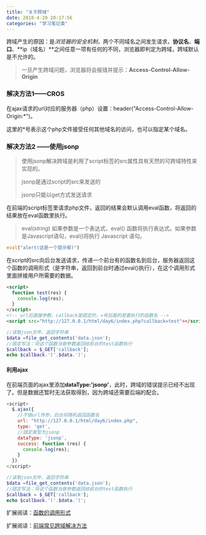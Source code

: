 ```yaml
---
title: "关于跨域"
date: 2018-4-20 20:17:56
categories: "学习笔记类"
---
```


​	跨域产生的原因：是*浏览器的安全机制*，两个不同域名之间发生请求，**协议名**、**端口**、**ip（域名）**之间任意一项有任何的不同，浏览器即判定为跨域，跨域默认是不允许的。

> 一旦产生跨域问题，浏览器将会报错并提示：**Access-Control-Allow-Origin**

<!--more-->

### 解决方法1——CROS

​	在ajax请求的url对应的服务器（php）设置：header("Access-Control-Allow-Origin:*")。

这里的*号表示这个php文件接受任何其他域名的访问，也可以指定某个域名。

### 解决方法2 ——使用jsonp

> 使用jsonp解决跨域是利用了script标签的src属性具有天然的可跨域特性来实现的。
>
> jsonp是通过script的src来发送的
>
> jsonp只能以get方式发送请求

​	在前端的script标签里请求php文件，返回的结果会默认调用eval函数，将返回的结果放在eval函数里执行。

> eval(*string*)	如果参数是一个表达式，eval() 函数将执行表达式。如果参数是Javascript语句，eval()将执行 Javascript 语句。

```javascript
eval("alert(这是一个提示框)")
```

​	在script的src向后台发送请求，传递一个前台有的函数名到后台，服务器返回这个函数的调用形式（是字符串，返回到前台时通过eval()执行），在这个调用形式里面拼接用户所需要的数据。

```html
<script>
  function test(res) {
    console.log(res);
  }
</script>
<!-- url后面接参数，callback是固定的，=号后面的是要执行的函数名 -->
<script src="http://127.0.0.1/html/day6/index.php?callback=test"></script>
```

```php
//读取json文件，返回字符串
$data =file_get_contents('data.json');
//固定写法：将这个函数当做参数返回给前台的test函数执行
$callback = $_GET['callback'];
echo $callback.'('.$data.')';
```



#### 利用ajax

​	在前端页面的ajax里添加**dataType:'jsonp'**，此时，跨域的错误提示已经不出现了。但是数据还暂时无法获取得到，因为跨域还需要后端的配合。

```javascript
<script>
  $.ajax({
    //不做url传参，后台将随机返回函数名
    url: "http://127.0.0.1/html/day6/index.php",
    type: 'get',
    //固定类型为jsonp
    dataType: 'jsonp',
    success: function (res) {
      console.log(res);
    }
  })
</script>
```

```php
//读取json文件，返回字符串
$data =file_get_contents('data.json');
//固定写法：将这个函数当做参数返回给前台的test函数执行
$callback = $_GET['callback'];
echo $callback.'('.$data.')';
```



扩展阅读：[函数的调用形式](https://blog.csdn.net/qq_16415157/article/details/53033953) 

扩展阅读：[前端常见跨域解决方法](https://www.cnblogs.com/roam/p/7520433.html) 

